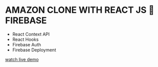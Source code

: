 # AMAZON CLONE WITH REACT JS 🚀 FIREBASE

- React Context API
- React Hooks
- Firebase Auth
- Firebase Deployment 

[watch live demo](https://clone-eb9fe.web.app/)